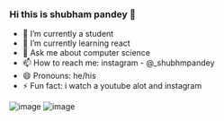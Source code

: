 ### Hi this is shubham pandey 👋



- 🔭 I’m currently a student
- 🌱 I’m currently learning react
- 💬 Ask me about computer science
- 📫 How to reach me: instagram  - @_shubhmpandey
- 😄 Pronouns: he/his
- ⚡ Fun fact: i watch a youtube alot and instagram

![image](https://user-images.githubusercontent.com/55488378/172543947-4f3d116c-2902-411d-9b67-ad2052364788.png)
![image](https://user-images.githubusercontent.com/55488378/172544090-ae6960e7-75f4-4436-8269-cc2572b75292.png)


